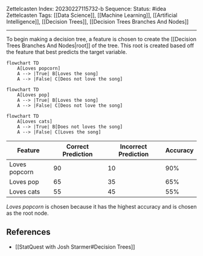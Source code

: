 Zettelcasten Index: 20230227115732-b
Sequence:
Status: #idea
Zettelcasten Tags: [[Data Science]], [[Machine Learning]], [[Artificial Intelligence]], [[Decision Trees]], [[Decision Trees Branches And Nodes]]

---

To begin making a decision tree, a feature is chosen to create the [[Decision Trees Branches And Nodes|root]] of the tree. This root is created based off the feature that best predicts the target variable.

```mermaid
flowchart TD
    A[Loves popcorn]
    A --> |True| B[Loves the song]
    A --> |False| C[Deos not love the song]
```

```mermaid
flowchart TD
    A[Loves pop]
    A --> |True| B[Loves the song]
    A --> |False| C[Deos not love the song]
```

```mermaid
flowchart TD
    A[Loves cats]
    A --> |True| B[Does not loves the song]
    A --> |False| C[Loves the song]
```

| Feature       | Correct Prediction | Incorrect Prediction | Accuracy |
|---------------|--------------------|----------------------|----------|
| Loves popcorn | 90                 | 10                   | 90%      |
| Loves pop     | 65                 | 35                   | 65%      |
| Loves cats    | 55                 | 45                   | 55%      |

*Loves popcorn* is chosen because it has the highest accuracy and is chosen as the root node.

## References
- [[StatQuest with Josh Starmer#Decision Trees]]
